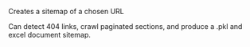 Creates a sitemap of a chosen URL

Can detect 404 links, crawl paginated sections, and produce a .pkl and excel document sitemap.
